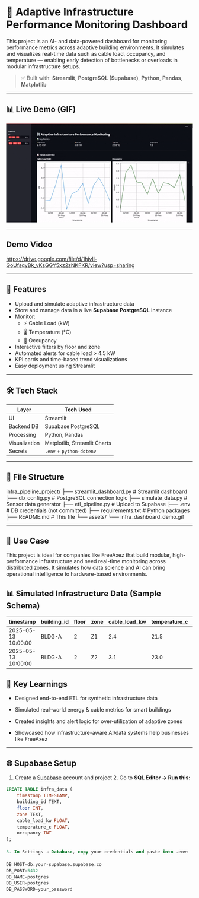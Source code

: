 # 🏢 Adaptive Infrastructure Performance Monitoring Dashboard

This project is an AI- and data-powered dashboard for monitoring performance metrics across adaptive building environments. It simulates and visualizes real-time data such as cable load, occupancy, and temperature — enabling early detection of bottlenecks or overloads in modular infrastructure setups.

> ✅ Built with: **Streamlit**, **PostgreSQL (Supabase)**, **Python**, **Pandas**, **Matplotlib**

---

## 📊 Live Demo (GIF)

![Dashboard Demo](assets/demo.gif)

---

## Demo Video

https://drive.google.com/file/d/1hivll-GoUfsqyBk_vKsGGY5xz2zNKFKR/view?usp=sharing

---

## 🧩 Features

- Upload and simulate adaptive infrastructure data
- Store and manage data in a live **Supabase PostgreSQL** instance
- Monitor:
  - ⚡ Cable Load (kW)
  - 🌡️ Temperature (°C)
  - 👥 Occupancy
- Interactive filters by floor and zone
- Automated alerts for cable load > 4.5 kW
- KPI cards and time-based trend visualizations
- Easy deployment using Streamlit

---

## 🛠️ Tech Stack

| Layer        | Tech Used                     |
|--------------|-------------------------------|
| UI           | Streamlit                     |
| Backend DB   | Supabase PostgreSQL           |
| Processing   | Python, Pandas                |
| Visualization| Matplotlib, Streamlit Charts |
| Secrets      | `.env` + `python-dotenv`      |

---

## 📁 File Structure

infra_pipeline_project/
├── streamlit_dashboard.py # Streamlit dashboard
├── db_config.py # PostgreSQL connection logic
├── simulate_data.py # Sensor data generator
├── etl_pipeline.py # Upload to Supabase
├── .env # DB credentials (not committed)
├── requirements.txt # Python packages
├── README.md # This file
└── assets/
└── infra_dashboard_demo.gif

---
## 🎯 Use Case
This project is ideal for companies like FreeAxez that build modular, high-performance infrastructure and need real-time monitoring across distributed zones. It simulates how data science and AI can bring operational intelligence to hardware-based environments.


## 📊 Simulated Infrastructure Data (Sample Schema)
| timestamp           | building\_id | floor | zone | cable\_load\_kw | temperature\_c | occupancy |
| ------------------- | ------------ | ----- | ---- | --------------- | -------------- | --------- |
| 2025-05-13 10:00:00 | BLDG-A       | 2     | Z1   | 2.4             | 21.5           | 5         |
| 2025-05-13 10:00:00 | BLDG-A       | 2     | Z2   | 3.1             | 23.0           | 8         |


## 🧠 Key Learnings
- Designed end-to-end ETL for synthetic infrastructure data

- Simulated real-world energy & cable metrics for smart buildings

- Created insights and alert logic for over-utilization of adaptive zones

- Showcased how infrastructure-aware AI/data systems help businesses like FreeAxez

---

## 🌐 Supabase Setup

  1. Create a [Supabase](https://supabase.com) account and project
    2. Go to **SQL Editor → Run this:**

  ```sql
  CREATE TABLE infra_data (
      timestamp TIMESTAMP,
      building_id TEXT,
      floor INT,
      zone TEXT,
      cable_load_kw FLOAT,
      temperature_c FLOAT,
      occupancy INT
  );

  3. In Settings → Database, copy your credentials and paste into .env:

  DB_HOST=db.your-supabase.supabase.co
  DB_PORT=5432
  DB_NAME=postgres
  DB_USER=postgres
  DB_PASSWORD=your_password

